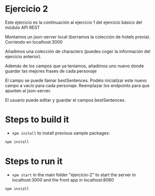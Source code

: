 # Ejercicio 2

Este ejercicio es la continuación al ejercicio 1 del ejercicio básico del módulo API REST

Montamos un json-server local (borramos la colección de hotels previa). Corriendo en localhost:3000

Añadimos una colección de characters (puedes coger la información del ejercicio anterior).

Además de los campos que ya teníamos, añadimos uno nuevo donde guardar las mejores frases de cada personaje

El campo se puede llamar bestSentences.
Podéis inicializar este nuevo campo a vacío para cada personaje.
Reemplazar los endpoints para que apunten al json-server.

El usuario puede editar y guardar el campos bestSentences.

# Steps to build it

- `npm install` to install previous sample packages:

```bash
npm install
```

# Steps to run it

- `npm start` in the main folder "ejercicio-2" to start the server in localhost:3000 and the front app in localhost:8080

```bash
npm install
```

